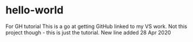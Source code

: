 # hello-world
For GH tutorial
This is a go at getting GitHub linked to my VS work. Not this project though - this is just the tutorial.
New line added 28 Apr 2020
